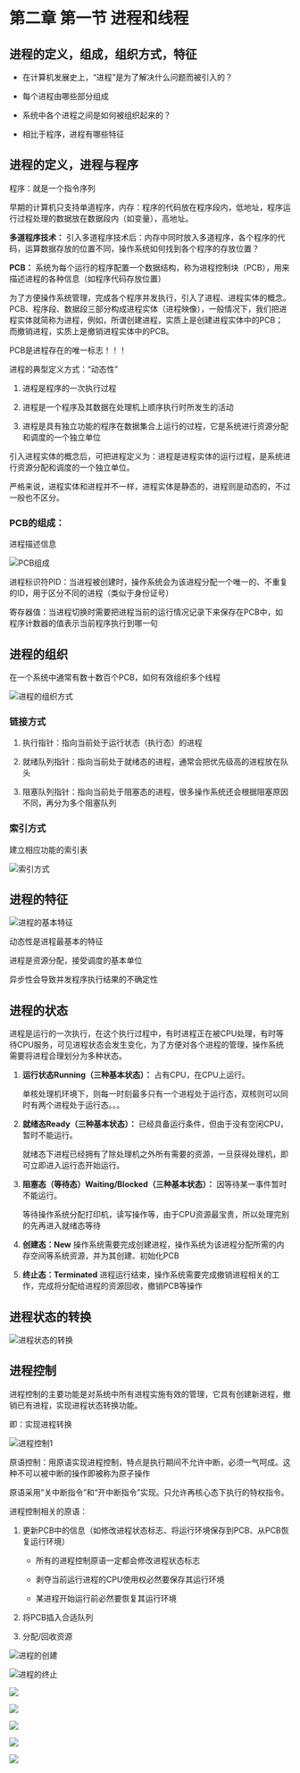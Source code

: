 # 第二章 第一节 进程和线程

## 进程的定义，组成，组织方式，特征

* 在计算机发展史上，“进程”是为了解决什么问题而被引入的？

* 每个进程由哪些部分组成

* 系统中各个进程之间是如何被组织起来的？

* 相比于程序，进程有哪些特征

## 进程的定义，进程与程序

程序：就是一个指令序列

早期的计算机只支持单道程序，内存：程序的代码放在程序段内，低地址，程序运行过程处理的数据放在数据段内（如变量），高地址。

**多道程序技术：** 引入多道程序技术后：内存中同时放入多道程序，各个程序的代码，运算数据存放的位置不同，操作系统如何找到各个程序的存放位置？


**PCB：** 系统为每个运行的程序配置一个数据结构，称为进程控制块（PCB），用来描述进程的各种信息（如程序代码存放位置）

为了方便操作系统管理，完成各个程序并发执行，引入了进程、进程实体的概念。PCB、程序段、数据段三部分构成进程实体（进程映像），一般情况下，我们把进程实体就简称为进程，例如，所谓创建进程，实质上是创建进程实体中的PCB；而撤销进程，实质上是撤销进程实体中的PCB。

PCB是进程存在的唯一标志！！！

进程的典型定义方式：“动态性”

1. 进程是程序的一次执行过程

2. 进程是一个程序及其数据在处理机上顺序执行时所发生的活动

3. 进程是具有独立功能的程序在数据集合上运行的过程，它是系统进行资源分配和调度的一个独立单位

引入进程实体的概念后，可把进程定义为：进程是进程实体的运行过程，是系统进行资源分配和调度的一个独立单位。

严格来说，进程实体和进程并不一样，进程实体是静态的，进程则是动态的，不过一般也不区分。

### PCB的组成：

进程描述信息

![PCB组成](https://github.com/nilshao/cpp-notebook/raw/master/operation_system/images/chapter2/PCB组成.jpeg)

进程标识符PID：当进程被创建时，操作系统会为该进程分配一个唯一的、不重复的ID，用于区分不同的进程（类似于身份证号）

寄存器值：当进程切换时需要把进程当前的运行情况记录下来保存在PCB中，如程序计数器的值表示当前程序执行到哪一句

## 进程的组织

在一个系统中通常有数十数百个PCB，如何有效组织多个线程

![进程的组织方式](https://github.com/nilshao/cpp-notebook/raw/master/operation_system/images/chapter2/进程的组织方式.jpeg)

### 链接方式

1. 执行指针：指向当前处于运行状态（执行态）的进程

2. 就绪队列指针：指向当前处于就绪态的进程，通常会把优先级高的进程放在队头

3. 阻塞队列指针：指向当前处于阻塞态的进程，很多操作系统还会根据阻塞原因不同，再分为多个阻塞队列

### 索引方式

建立相应功能的索引表

![索引方式](https://github.com/nilshao/cpp-notebook/raw/master/operation_system/images/chapter2/索引方式.jpeg)

## 进程的特征

![进程的基本特征](https://github.com/nilshao/cpp-notebook/raw/master/operation_system/images/chapter2/进程的基本特征.jpg)

动态性是进程最基本的特征

进程是资源分配，接受调度的基本单位

异步性会导致并发程序执行结果的不确定性

## 进程的状态

进程是运行的一次执行，在这个执行过程中，有时进程正在被CPU处理，有时等待CPU服务，可见进程状态会发生变化，为了方便对各个进程的管理，操作系统需要将进程合理划分为多种状态。

1. **运行状态Running（三种基本状态）：** 占有CPU，在CPU上运行。

    单核处理机环境下，则每一时刻最多只有一个进程处于运行态，双核则可以同时有两个进程处于运行态。。。

2. **就绪态Ready（三种基本状态）：** 已经具备运行条件，但由于没有空闲CPU，暂时不能运行。

    就绪态下进程已经拥有了除处理机之外所有需要的资源，一旦获得处理机，即可立即进入运行态开始运行。

3. **阻塞态（等待态）Waiting/Blocked（三种基本状态）：** 因等待某一事件暂时不能运行。

    等待操作系统分配打印机，读写操作等，由于CPU资源最宝贵，所以处理完别的先再进入就绪态等待

4. **创建态：New** 操作系统需要完成创建进程，操作系统为该进程分配所需的内存空间等系统资源，并为其创建、初始化PCB

5. **终止态：Terminated** 进程运行结束，操作系统需要完成撤销进程相关的工作，完成将分配给进程的资源回收，撤销PCB等操作

## 进程状态的转换

![进程状态的转换](https://github.com/nilshao/cpp-notebook/raw/master/operation_system/images/chapter2/进程状态的转换.jpeg)

## 进程控制

进程控制的主要功能是对系统中所有进程实施有效的管理，它具有创建新进程，撤销已有进程，实现进程状态转换功能。

即：实现进程转换 

![进程控制1](https://github.com/nilshao/cpp-notebook/raw/master/operation_system/images/chapter2/进程控制1.PNG)

原语控制：用原语实现进程控制，特点是执行期间不允许中断，必须一气呵成。这种不可以被中断的操作即被称为原子操作

原语采用“关中断指令”和“开中断指令”实现。只允许再核心态下执行的特权指令。

进程控制相关的原语：

1. 更新PCB中的信息（如修改进程状态标志、将运行环境保存到PCB、从PCB恢复运行环境）

    * 所有的进程控制原语一定都会修改进程状态标志

    * 剥夺当前运行进程的CPU使用权必然要保存其运行环境

    * 某进程开始运行前必然要恢复其运行环境

2. 将PCB插入合适队列

3. 分配/回收资源

![进程的创建](https://github.com/nilshao/cpp-notebook/raw/master/operation_system/images/chapter2/进程的创建.jpeg)

![进程的终止](https://github.com/nilshao/cpp-notebook/raw/master/operation_system/images/chapter2/进程的终止.jpeg)


















![](https://github.com/nilshao/cpp-notebook/raw/master/operation_system/images/chapter2/.jpeg)

![](https://github.com/nilshao/cpp-notebook/raw/master/operation_system/images/chapter2/.jpg)

![](https://github.com/nilshao/cpp-notebook/raw/master/operation_system/images/chapter2/.JPG)

![](https://github.com/nilshao/cpp-notebook/raw/master/operation_system/images/chapter2/.png)

![](https://github.com/nilshao/cpp-notebook/raw/master/operation_system/images/chapter2/.PNG)




















